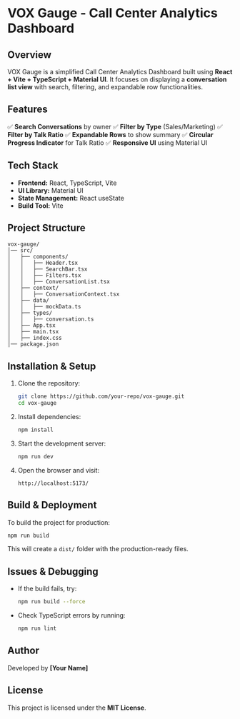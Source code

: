# VOX Gauge - Call Center Analytics Dashboard

## Overview
VOX Gauge is a simplified Call Center Analytics Dashboard built using **React + Vite + TypeScript + Material UI**. It focuses on displaying a **conversation list view** with search, filtering, and expandable row functionalities.

## Features
✅ **Search Conversations** by owner
✅ **Filter by Type** (Sales/Marketing)
✅ **Filter by Talk Ratio**
✅ **Expandable Rows** to show summary
✅ **Circular Progress Indicator** for Talk Ratio
✅ **Responsive UI** using Material UI

## Tech Stack
- **Frontend:** React, TypeScript, Vite
- **UI Library:** Material UI
- **State Management:** React useState
- **Build Tool:** Vite

## Project Structure
```
vox-gauge/
│── src/
│   ├── components/
│   │   ├── Header.tsx
│   │   ├── SearchBar.tsx
│   │   ├── Filters.tsx
│   │   ├── ConversationList.tsx
│   ├── context/
│   │   ├── ConversationContext.tsx
│   ├── data/
│   │   ├── mockData.ts
│   ├── types/
│   │   ├── conversation.ts
│   ├── App.tsx
│   ├── main.tsx
│   ├── index.css
│── package.json
```

## Installation & Setup
1. Clone the repository:
   ```sh
   git clone https://github.com/your-repo/vox-gauge.git
   cd vox-gauge
   ```
2. Install dependencies:
   ```sh
   npm install
   ```
3. Start the development server:
   ```sh
   npm run dev
   ```
4. Open the browser and visit:
   ```
   http://localhost:5173/
   ```

## Build & Deployment
To build the project for production:
```sh
npm run build
```
This will create a `dist/` folder with the production-ready files.

## Issues & Debugging
- If the build fails, try:
  ```sh
  npm run build --force
  ```
- Check TypeScript errors by running:
  ```sh
  npm run lint
  ```

## Author
Developed by **[Your Name]**

## License
This project is licensed under the **MIT License**.

